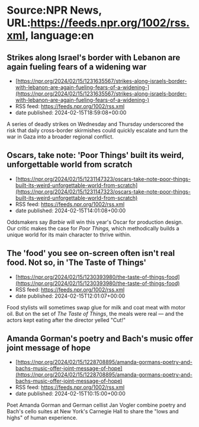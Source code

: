 # Source:NPR News, URL:https://feeds.npr.org/1002/rss.xml, language:en

## Strikes along Israel's border with Lebanon are again fueling fears of a widening war
 - [https://npr.org/2024/02/15/1231635567/strikes-along-israels-border-with-lebanon-are-again-fueling-fears-of-a-widening-](https://npr.org/2024/02/15/1231635567/strikes-along-israels-border-with-lebanon-are-again-fueling-fears-of-a-widening-)
 - RSS feed: https://feeds.npr.org/1002/rss.xml
 - date published: 2024-02-15T18:59:08+00:00

A series of deadly strikes on Wednesday and Thursday underscored the risk that daily cross-border skirmishes could quickly escalate and turn the war in Gaza into a broader regional conflict.

## Oscars, take note: 'Poor Things' built its weird, unforgettable world from scratch
 - [https://npr.org/2024/02/15/1231147323/oscars-take-note-poor-things-built-its-weird-unforgettable-world-from-scratch](https://npr.org/2024/02/15/1231147323/oscars-take-note-poor-things-built-its-weird-unforgettable-world-from-scratch)
 - RSS feed: https://feeds.npr.org/1002/rss.xml
 - date published: 2024-02-15T14:01:08+00:00

Oddsmakers say <em>Barbie</em> will win this year's Oscar for production design. Our critic makes the case for <em>Poor Things,</em> which methodically builds a unique world for its main character to thrive within.

## The 'food' you see on-screen often isn't real food. Not so, in 'The Taste of Things'
 - [https://npr.org/2024/02/15/1230393980/the-taste-of-things-food](https://npr.org/2024/02/15/1230393980/the-taste-of-things-food)
 - RSS feed: https://feeds.npr.org/1002/rss.xml
 - date published: 2024-02-15T12:01:07+00:00

Food stylists will sometimes swap glue for milk and coat meat with motor oil. But on the set of <em>The Taste of Things</em>, the meals were real — and the actors kept eating after the director yelled "Cut!"

## Amanda Gorman's poetry and Bach's music offer joint message of hope
 - [https://npr.org/2024/02/15/1228708895/amanda-gormans-poetry-and-bachs-music-offer-joint-message-of-hope](https://npr.org/2024/02/15/1228708895/amanda-gormans-poetry-and-bachs-music-offer-joint-message-of-hope)
 - RSS feed: https://feeds.npr.org/1002/rss.xml
 - date published: 2024-02-15T10:15:00+00:00

Poet Amanda Gorman and German cellist Jan Vogler combine poetry and Bach's cello suites at New York's Carnegie Hall to share the "lows and highs" of human experience.

